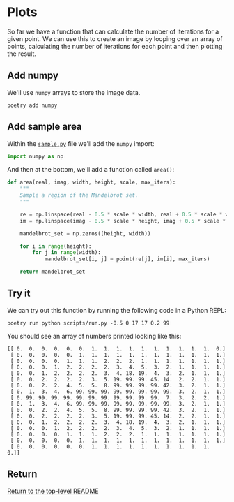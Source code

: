 # Plots

So far we have a function that can calculate the number of iterations for a given point.
We can use this to create an image by looping over an array of points, calculating the number of iterations for each point and then plotting the result.

## Add numpy

We'll use `numpy` arrays to store the image data.

```shell
poetry add numpy
```

## Add sample area

Within the [`sample.py`](./mandy/sample.py) file we'll add the `numpy` import:

```python
import numpy as np
```

And then at the bottom, we'll add a function called `area()`:

```python
def area(real, imag, width, height, scale, max_iters):
    """
    Sample a region of the Mandelbrot set.
    """

    re = np.linspace(real - 0.5 * scale * width, real + 0.5 * scale * width, width)
    im = np.linspace(imag - 0.5 * scale * height, imag + 0.5 * scale * height, height)

    mandelbrot_set = np.zeros((height, width))

    for i in range(height):
        for j in range(width):
            mandelbrot_set[i, j] = point(re[j], im[i], max_iters)

    return mandelbrot_set
```

## Try it

We can try out this function by running the following code in a Python REPL:

```shell
poetry run python scripts/run.py -0.5 0 17 17 0.2 99
```

You should see an array of numbers printed looking like this:

```
[[ 0.  0.  0.  0.  0.  0.  1.  1.  1.  1.  1.  1.  1.  1.  1.  1.  0.]
 [ 0.  0.  0.  0.  0.  1.  1.  1.  1.  1.  1.  1.  1.  1.  1.  1.  1.]
 [ 0.  0.  0.  0.  1.  1.  1.  2.  2.  2.  1.  1.  1.  1.  1.  1.  1.]
 [ 0.  0.  0.  1.  2.  2.  2.  2.  3.  4.  5.  3.  2.  1.  1.  1.  1.]
 [ 0.  0.  1.  2.  2.  2.  2.  3.  4. 18. 19.  4.  3.  2.  1.  1.  1.]
 [ 0.  0.  2.  2.  2.  2.  3.  5. 19. 99. 99. 45. 14.  2.  2.  1.  1.]
 [ 0.  0.  2.  2.  4.  5.  5.  8. 99. 99. 99. 99. 42.  3.  2.  1.  1.]
 [ 0.  1.  3.  4.  6. 99. 99. 99. 99. 99. 99. 99. 99.  3.  2.  1.  1.]
 [ 0. 99. 99. 99. 99. 99. 99. 99. 99. 99. 99. 99.  7.  3.  2.  2.  1.]
 [ 0.  1.  3.  4.  6. 99. 99. 99. 99. 99. 99. 99. 99.  3.  2.  1.  1.]
 [ 0.  0.  2.  2.  4.  5.  5.  8. 99. 99. 99. 99. 42.  3.  2.  1.  1.]
 [ 0.  0.  2.  2.  2.  2.  3.  5. 19. 99. 99. 45. 14.  2.  2.  1.  1.]
 [ 0.  0.  1.  2.  2.  2.  2.  3.  4. 18. 19.  4.  3.  2.  1.  1.  1.]
 [ 0.  0.  0.  1.  2.  2.  2.  2.  3.  4.  5.  3.  2.  1.  1.  1.  1.]
 [ 0.  0.  0.  0.  1.  1.  1.  2.  2.  2.  1.  1.  1.  1.  1.  1.  1.]
 [ 0.  0.  0.  0.  0.  1.  1.  1.  1.  1.  1.  1.  1.  1.  1.  1.  1.]
 [ 0.  0.  0.  0.  0.  0.  1.  1.  1.  1.  1.  1.  1.  1.  1.  1.  0.]]
```

## Return

[Return to the top-level README](./../../README.md)
